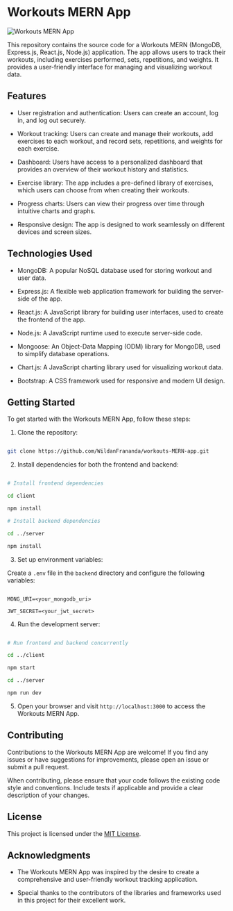 # Workouts MERN App

![Workouts MERN App](https://github.com/WildanFrananda/workouts-MERN-app/raw/main/frontend/public/logo.png)

This repository contains the source code for a Workouts MERN (MongoDB, Express.js, React.js, Node.js) application. The app allows users to track their workouts, including exercises performed, sets, repetitions, and weights. It provides a user-friendly interface for managing and visualizing workout data.

## Features

- User registration and authentication: Users can create an account, log in, and log out securely.

- Workout tracking: Users can create and manage their workouts, add exercises to each workout, and record sets, repetitions, and weights for each exercise.

- Dashboard: Users have access to a personalized dashboard that provides an overview of their workout history and statistics.

- Exercise library: The app includes a pre-defined library of exercises, which users can choose from when creating their workouts.

- Progress charts: Users can view their progress over time through intuitive charts and graphs.

- Responsive design: The app is designed to work seamlessly on different devices and screen sizes.

## Technologies Used

- MongoDB: A popular NoSQL database used for storing workout and user data.

- Express.js: A flexible web application framework for building the server-side of the app.

- React.js: A JavaScript library for building user interfaces, used to create the frontend of the app.

- Node.js: A JavaScript runtime used to execute server-side code.

- Mongoose: An Object-Data Mapping (ODM) library for MongoDB, used to simplify database operations.

- Chart.js: A JavaScript charting library used for visualizing workout data.

- Bootstrap: A CSS framework used for responsive and modern UI design.

## Getting Started

To get started with the Workouts MERN App, follow these steps:

1. Clone the repository:

```bash

git clone https://github.com/WildanFrananda/workouts-MERN-app.git

```

2. Install dependencies for both the frontend and backend:

```bash

# Install frontend dependencies

cd client

npm install

# Install backend dependencies

cd ../server

npm install

```

3. Set up environment variables:

Create a `.env` file in the `backend` directory and configure the following variables:

```

MONG_URI=<your_mongodb_uri>

JWT_SECRET=<your_jwt_secret>

```

4. Run the development server:

```bash

# Run frontend and backend concurrently

cd ../client

npm start

cd ../server

npm run dev

```

5. Open your browser and visit `http://localhost:3000` to access the Workouts MERN App.

## Contributing

Contributions to the Workouts MERN App are welcome! If you find any issues or have suggestions for improvements, please open an issue or submit a pull request.

When contributing, please ensure that your code follows the existing code style and conventions. Include tests if applicable and provide a clear description of your changes.

## License

This project is licensed under the [MIT License](https://opensource.org/licenses/MIT).

## Acknowledgments

- The Workouts MERN App was inspired by the desire to create a comprehensive and user-friendly workout tracking application.

- Special thanks to the contributors of the libraries and frameworks used in this project for their excellent work.
